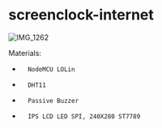# screenclock-internet

![IMG_1262](https://user-images.githubusercontent.com/13077717/215297960-3d2fc5f5-3020-4f62-b5f8-1581105df95e.jpg)

Materials:
* 		NodeMCU LOLin
* 		DHT11
* 		Passive Buzzer
* 		IPS LCD LED SPI, 240X280 ST7789
